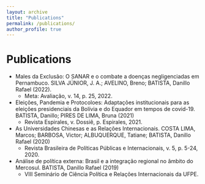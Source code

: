 ```yaml
---
layout: archive
title: "Publications"
permalink: /publications/
author_profile: true
---
```


Publications
======
* Males da Exclusão: O SANAR e o combate a doenças negligenciadas em Pernambuco. SILVA JÚNIOR, J. A.; AVELINO, Breno; BATISTA, Danillo Rafael (2022).
  * Meta: Avaliação, v. 14, p. 25, 2022.
* Eleições, Pandemia e Protocoloes: Adaptações institucionais para as eleições presidenciais da Bolívia e do Equador em tempos de covid-19. BATISTA, Danillo; PIRES DE LIMA, Bruna (2021)
  *  Revista Espirales, v. Dossiê, p. Espirales, 2021.  
* As Universidades Chinesas e as Relações Internacionais. COSTA LIMA, Marcos; BARBOSA, Victor; ALBUQUERQUE, Tatiane; BATISTA, Danillo Rafael (2020)
  * Revista Brasileira de Políticas Públicas e Internacionais, v. 5, p. 5-24, 2020.
* Análise de política externa: Brasil e a integração regional no âmbito do Mercosul. BATISTA, Danillo Rafael (2019)
  * VIII Seminário de Ciência Política e Relações Internacionais da UFPE.
